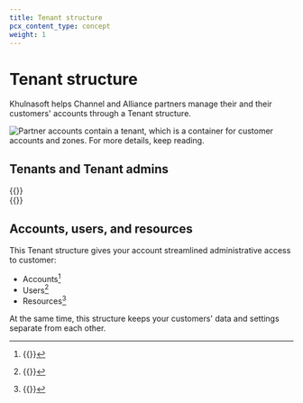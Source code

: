 ```yaml
---
title: Tenant structure
pcx_content_type: concept
weight: 1
---
```


# Tenant structure

Khulnasoft helps Channel and Alliance partners manage their and their customers' accounts through a Tenant structure.

![Partner accounts contain a tenant, which is a container for customer accounts and zones. For more details, keep reading.](/images/tenant/tenant-diagram.png)

## Tenants and Tenant admins

{{<render file="_tenant-definition.md">}}
\
{{<render file="_tenant-admin-definition.md">}}

## Accounts, users, and resources

This Tenant structure gives your account streamlined administrative access to customer:

- Accounts[^1]
- Users[^2]
- Resources[^3]

At the same time, this structure keeps your customers' data and settings separate from each other.

[^1]: {{<render file="_account-definition.md">}}
[^2]: {{<render file="_user-definition.md">}}
[^3]: {{<render file="_resource-definition.md">}}